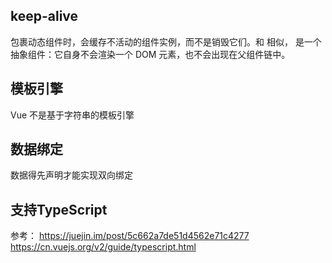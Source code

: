 ## keep-alive
包裹动态组件时，会缓存不活动的组件实例，而不是销毁它们。和 <transition> 相似，<keep-alive> 是一个抽象组件：它自身不会渲染一个 DOM 元素，也不会出现在父组件链中。

## 模板引擎
 Vue 不是基于字符串的模板引擎

 ## 数据绑定
数据得先声明才能实现双向绑定

## 支持TypeScript
参考：
https://juejin.im/post/5c662a7de51d4562e71c4277
https://cn.vuejs.org/v2/guide/typescript.html